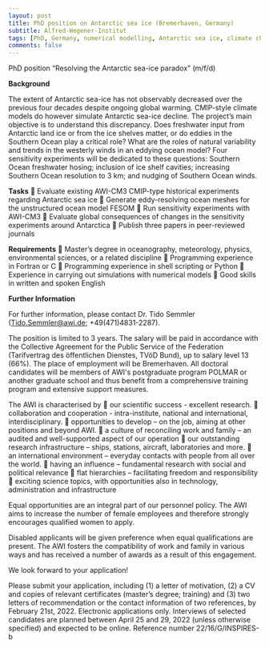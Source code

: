 ```yaml
---
layout: post
title: PhD position on Antarctic sea ice (Bremerhaven, Germany)
subtitle: Alfred-Wegener-Institut
tags: [PhD, Germany, numerical modelling, Antarctic sea ice, climate change]
comments: false
---
```

PhD position “Resolving the Antarctic sea-ice paradox” (m/f/d)

**Background**

The extent of Antarctic sea-ice has not observably decreased over the previous four decades
despite ongoing global warming. CMIP-style climate models do however simulate Antarctic
sea-ice decline. The project’s main objective is to understand this discrepancy. Does
freshwater input from Antarctic land ice or from the ice shelves matter, or do eddies in the
Southern Ocean play a critical role? What are the roles of natural variability and trends in the
westerly winds in an eddying ocean model? Four sensitivity experiments will be dedicated to
these questions: Southern Ocean freshwater hosing; inclusion of ice shelf cavities;
increasing Southern Ocean resolution to 3 km; and nudging of Southern Ocean winds.

**Tasks**
 Evaluate existing AWI-CM3 CMIP-type historical experiments regarding Antarctic sea
ice
 Generate eddy-resolving ocean meshes for the unstructured ocean model FESOM
 Run sensitivity experiments with AWI-CM3
 Evaluate global consequences of changes in the sensitivity experiments around Antarctica
 Publish three papers in peer-reviewed journals

**Requirements**
 Master’s degree in oceanography, meteorology, physics, environmental sciences, or a related discipline
 Programming experience in Fortran or C
 Programming experience in shell scripting or Python
 Experience in carrying out simulations with numerical models
 Good skills in written and spoken English

**Further Information**

For further information, please contact Dr. Tido Semmler (Tido.Semmler@awi.de;
+49(471)4831-2287).

The position is limited to 3 years. The salary will be paid in accordance with the Collective
Agreement for the Public Service of the Federation (Tarifvertrag des öffentlichen Dienstes,
TVöD Bund), up to salary level 13 (66%). The place of employment will be Bremerhaven.
All doctoral candidates will be members of AWI's postgraduate program POLMAR or another
graduate school and thus benefit from a comprehensive training program and extensive
support measures.

The AWI is characterised by
 our scientific success - excellent research.
 collaboration and cooperation - intra-institute, national and international, interdisciplinary.
 opportunities to develop – on the job, aiming at other positions and beyond AWI.
 a culture of reconciling work and family – an audited and well-supported aspect of our operation
 our outstanding research infrastructure – ships, stations, aircraft, laboratories and more.
 an international environment – everyday contacts with people from all over the world.
 having an influence – fundamental research with social and political relevance
 flat hierarchies – facilitating freedom and responsibility
 exciting science topics, with opportunities also in technology, administration and infrastructure

Equal opportunities are an integral part of our personnel policy. The AWI aims to increase
the number of female employees and therefore strongly encourages qualified women to
apply.

Disabled applicants will be given preference when equal qualifications are present.
The AWI fosters the compatibility of work and family in various ways and has received a
number of awards as a result of this engagement.

We look forward to your application!

Please submit your application, including (1) a letter of motivation, (2) a CV and copies of
relevant certificates (master’s degree; training) and (3) two letters of recommendation or the
contact information of two references, by February 21st, 2022. Electronic applications only.
Interviews of selected candidates are planned between April 25 and 29, 2022 (unless
otherwise specified) and expected to be online.
Reference number 22/16/G/INSPIRES-b
